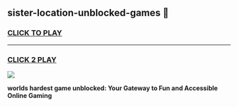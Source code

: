 
## sister-location-unblocked-games 👋
<h3>
<a href="https://premium.freeplayer.one?title=sister-location-unblocked-games&ref=14F">CLICK TO PLAY</a></h3>
<hr>

<h3>
<a href="https://premium.freeplayer.one?title=sister-location-unblocked-games&ref=14F">CLICK 2 PLAY</a>
  
</h3>

<a href="https://premium.freeplayer.one?title=sister-location-unblocked-games&ref=12F/"><img src="https://clearcache.store/games.png"></a>


**worlds hardest game unblocked: Your Gateway to Fun and Accessible Online Gaming**
